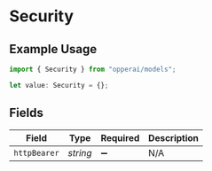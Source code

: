 # Security

## Example Usage

```typescript
import { Security } from "opperai/models";

let value: Security = {};
```

## Fields

| Field              | Type               | Required           | Description        |
| ------------------ | ------------------ | ------------------ | ------------------ |
| `httpBearer`       | *string*           | :heavy_minus_sign: | N/A                |